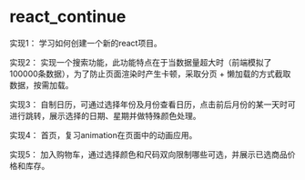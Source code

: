 # react_continue

实现1： 学习如何创建一个新的react项目。

实现2： 实现一个搜索功能，此功能特点在于当数据量超大时（前端模拟了100000条数据），为了防止页面渲染时产生卡顿，采取分页 + 懒加载的方式截取数据，按需加载。

实现3： 自制日历，可通过选择年份及月份查看日历，点击前后月份的某一天时可进行跳转，展示选择的日期、星期并做特殊颜色处理。

实现4： 首页，复习animation在页面中的动画应用。

实现5： 加入购物车，通过选择颜色和尺码双向限制哪些可选，并展示已选商品价格和库存。
